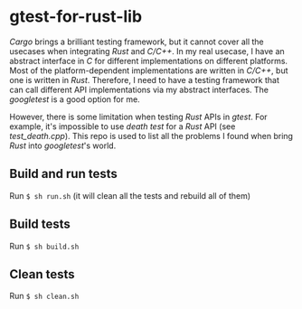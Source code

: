 # gtest-for-rust-lib

*Cargo* brings a brilliant testing framework, but it cannot cover all the usecases when integrating *Rust* and *C/C++*.
In my real usecase, I have an abstract interface in *C* for different implementations on different platforms. Most of the platform-dependent implementations are written in *C/C++*, but one is written in *Rust*. Therefore, I need to have a testing framework that can call different API implementations via my abstract interfaces. The *googletest* is a good option for me.

However, there is some limitation when testing *Rust* APIs in *gtest*. For example, it's impossible to use *death test* for a *Rust* API (see *test_death.cpp*). This repo is used to list all the problems I found when bring *Rust* into *googletest*'s world.

## Build and run tests
Run `$ sh run.sh` (it will clean all the tests and rebuild all of them)

## Build tests
Run `$ sh build.sh`

## Clean tests
Run `$ sh clean.sh`
